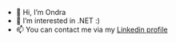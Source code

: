 - 👋 Hi, I’m Ondra
- 👀 I’m interested in .NET :)
- 📫 You can contact me via my [Linkedin profile](https://www.linkedin.com/in/ond%C5%99ej-krej%C4%8D%C3%AD-0b4bb120b/)

<!---
CZOndrej/CZOndrej is a ✨ special ✨ repository because its `README.md` (this file) appears on your GitHub profile.
You can click the Preview link to take a look at your changes.
--->
 
